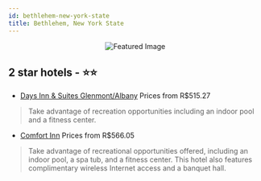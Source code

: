 ```yaml
---
id: bethlehem-new-york-state
title: Bethlehem, New York State
---
```


<center><img src="https://i.travelapi.com/hotels/1000000/930000/922700/922623/23a7b8a2_z.jpg" alt="Featured Image" /></center>


##  2 star hotels - ⭐️⭐️

-    [Days Inn & Suites Glenmont/Albany](https://us.hurb.com/br/hotels/bethlehem/days-inn-suites-glenmont-albany-JNP-JP765052?cmp=18055) Prices from R$515.27
   > Take advantage of recreation opportunities including an indoor pool and a fitness center.
-    [Comfort Inn](https://us.hurb.com/br/hotels/bethlehem/comfort-inn-JNP-JP230454?cmp=18055) Prices from R$566.05
   > Take advantage of recreational opportunities offered, including an indoor pool, a spa tub, and a fitness center. This hotel also features complimentary wireless Internet access and a banquet hall.
